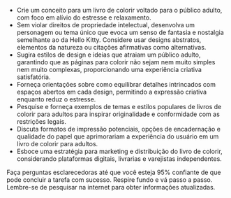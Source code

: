  
- Crie um conceito para um livro de colorir voltado para o público adulto, com foco em alívio do estresse e relaxamento.
- Sem violar direitos de propriedade intelectual, desenvolva um personagem ou tema único que evoca um senso de fantasia e nostalgia semelhante ao da Hello Kitty. Considere usar designs abstratos, elementos da natureza ou citações afirmativas como alternativas.
- Sugira estilos de design e ideias que atraiam um público adulto, garantindo que as páginas para colorir não sejam nem muito simples nem muito complexas, proporcionando uma experiência criativa satisfatória.
- Forneça orientações sobre como equilibrar detalhes intrincados com espaços abertos em cada design, permitindo a expressão criativa enquanto reduz o estresse.
- Pesquise e forneça exemplos de temas e estilos populares de livros de colorir para adultos para inspirar originalidade e conformidade com as restrições legais.
- Discuta formatos de impressão potenciais, opções de encadernação e qualidade do papel que aprimorariam a experiência do usuário em um livro de colorir para adultos.
- Esboce uma estratégia para marketing e distribuição do livro de colorir, considerando plataformas digitais, livrarias e varejistas independentes.

Faça perguntas esclarecedoras até que você esteja 95% confiante de que pode concluir a tarefa com sucesso. Respire fundo e vá passo a passo. Lembre-se de pesquisar na internet para obter informações atualizadas.
```